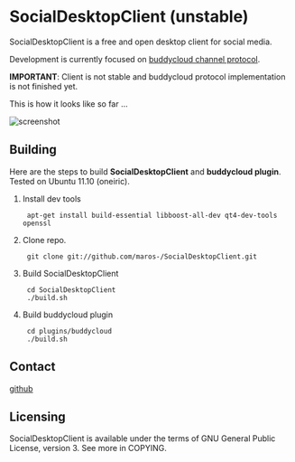 
SocialDesktopClient (unstable)
==============================

SocialDesktopClient is a free and open desktop client for social media.

Development is currently focused on [buddycloud channel protocol](https://buddycloud.org/wiki/Main_Page).

<b>IMPORTANT</b>: Client is not stable and buddycloud protocol implementation is not finished yet.

This is how it looks like so far ...

![screenshot](http://i.imgur.com/9hTTm.png)

## Building

Here are the steps to build <b>SocialDesktopClient</b> and <b>buddycloud plugin</b>. Tested on Ubuntu 11.10 (oneiric).

1. Install dev tools 

        apt-get install build-essential libboost-all-dev qt4-dev-tools openssl
    
2. Clone repo.

        git clone git://github.com/maros-/SocialDesktopClient.git

3. Build SocialDesktopClient

        cd SocialDesktopClient  
        ./build.sh

4. Build buddycloud plugin

        cd plugins/buddycloud  
        ./build.sh

## Contact
   
[github](https://github.com/maros-)
   
## Licensing

SocialDesktopClient is available under the terms of GNU General Public License, version 3. See more in COPYING.